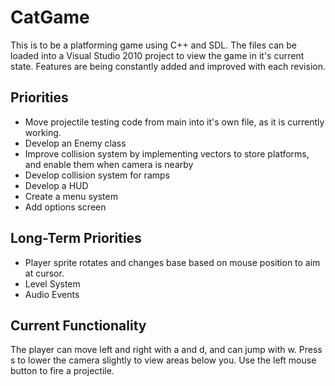 # CatGame

This is to be a platforming game using C++ and SDL. The files can be loaded into a Visual Studio 2010 project to
view the game in it's current state. Features are being constantly added and improved with each revision.

## Priorities

* Move projectile testing code from main into it's own file, as it is currently working.
* Develop an Enemy class
* Improve collision system by implementing vectors to store platforms, and enable them when camera is nearby
* Develop collision system for ramps
* Develop a HUD
* Create a menu system
* Add options screen

## Long-Term Priorities

* Player sprite rotates and changes base based on mouse position to aim at cursor.
* Level System
* Audio Events

## Current Functionality

The player can move left and right with a and d, and can jump with w.
Press s to lower the camera slightly to view areas below you.
Use the left mouse button to fire a projectile.
